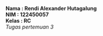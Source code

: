 **Nama : Rendi Alexander Hutagalung** <br>
**NIM : 122450057** <br>
**Kelas : RC** <br>
_Tugas pertemuan 3_  <br>


